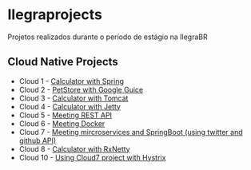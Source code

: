 # Ilegraprojects
Projetos realizados durante o período de estágio na IlegraBR

## Cloud Native Projects

* Cloud 1 - [Calculator with Spring](https://github.com/costacarol/ilegraprojects/tree/master/cloud-native-projects/CloudTema1/)
* Cloud 2 - [PetStore with Google Guice](https://github.com/costacarol/ilegraprojects/tree/master/cloud-native-projects/CloudTema2)
* Cloud 3 - [Calculator with Tomcat](https://github.com/costacarol/ilegraprojects/tree/master/cloud-native-projects/CloudTema3)
* Cloud 4 - [Calculator with Jetty](https://github.com/costacarol/ilegraprojects/tree/master/cloud-native-projects/CloudTema4)
* Cloud 5 - [Meeting REST API](https://github.com/costacarol/ilegraprojects/tree/master/cloud-native-projects/TemaCloud5)
* Cloud 6 - [Meeting Docker](https://github.com/costacarol/ilegraprojects/tree/master/cloud-native-projects/CloudTema6)
* Cloud 7 - [Meeting mircroservices and SpringBoot (using twitter and github API)](https://github.com/costacarol/ilegraprojects/tree/master/cloud-native-projects/CloudTema7)
* Cloud 8 - [Calculator with RxNetty](https://github.com/costacarol/ilegraprojects/tree/master/cloud-native-projects/CloudTema8)
* Cloud 10 - [Using Cloud7 project with Hystrix](https://github.com/costacarol/ilegraprojects/tree/master/cloud-native-projects/CloudTema8)
